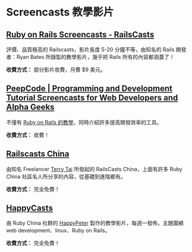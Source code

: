 # Screencasts 教學影片

## [Ruby on Rails Screencasts - RailsCasts](http://railscasts.com/)

評價、品質極高的 Railscasts，影片長度 5-20 分鐘不等，由知名的 Rails 開發者：Ryan Bates 所錄製的教學影片，幾乎把 Rails 所有的內容都涵蓋了！

__收費方式：__ 部分影片收費，月費 $9 美元。

## [PeepCode | Programming and Development Tutorial Screencasts for Web Developers and Alpha Geeks](https://peepcode.com/)

不僅有 [Ruby on Rails 的教學](https://peepcode.com/screencasts/ruby-on-rails)，同時介紹許多提高開發效率的工具。

__收費方式：__ 收費！

## [Railscasts China](http://railscasts-china.com/)

由知名 Freelancer [Terry Tai](http://terrytai.com) 所發起的 RailsCasts China，上面有許多 Ruby China 社區名人所分享的內容，從基礎到進階都有。

__收費方式：__ 完全免費！

## [HappyCasts](http://happycasts.net/)

由 Ruby China 社群的 [HappyPeter](https://github.com/happypeter) 製作的教學影片，每週一發佈，主題圍繞 web development、linux、Ruby on Rails。

__收費方式：__ 完全免費！

